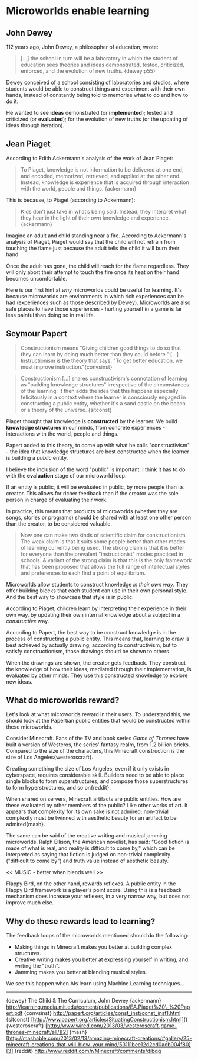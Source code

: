 # Microworlds enable learning

## John Dewey

112 years ago, John Dewey, a philosopher of education, wrote:

> \[...\] the school in turn will be a laboratory in which the student of education sees theories and ideas demonstrated, tested, criticized, enforced, and the evolution of new truths. {dewey:p55}

Dewey conceived of a school consisting of laboratories and studios, where students would be able to construct things and experiment with their own hands, instead of constantly being told to memorise what to do and how to do it. 

He wanted to see **ideas** demonstrated (or **implemented**); tested and criticized (or **evaluated**); for the evolution of new truths (or the updating of ideas through iteration).

## Jean Piaget

According to Edith Ackermann's analysis of the work of Jean Piaget:

> To Piaget, knowledge is not information to be delivered at one end, and encoded, memorized, retrieved, and applied at the other end. Instead, knowledge is experience that is acquired through interaction with the world, people and things. {ackermann}

This is because, to Piaget (according to Ackermann): 

> Kids don’t just take in what’s being said. Instead, they interpret what they hear in the light of their own knowledge and experience. {ackermann}

Imagine an adult and child standing near a fire. According to  Ackermann's analysis of Piaget, Piaget would say that the child will not refrain from touching the flame just because the adult tells the child it will burn their hand. 

Once the adult has gone, the child will reach for the flame regardless. They will only abort their attempt to touch the fire once its heat on their hand becomes uncomfortable.

Here is our first hint at *why* microworlds could be useful for learning. It's because microworlds are environments in which rich experiences can be had (experiences such as those described by Dewey). Microworlds are also safe places to have those experiences - hurting yourself in a game is far less painful than doing so in real life. 

## Seymour Papert

> Constructionism means "Giving children good things to do so that they can learn by doing much better than they could before." \[...\] Instructionism is the theory that says, "To get better education, we must improve instruction."{convsinst}

> Constructionism \[...\] shares constructivism's connotation of learning as "building knowledge structures" irrespective of the circumstances of the learning. It then adds the idea that this happens especially felicitously in a context where the learner is consciously engaged in constructing a public entity, whether it's a sand castle on the beach or a theory of the universe. {sitconst}

Piaget thought that knowledge is **constructed** by the learner. We build **knowledge structures** in our minds, from concrete experiences - interactions with the world, people and things.

Papert added to this theory, to come up with what he calls "constructivism" - the idea that knowledge structures are best constructed when the learner is building a *public* entity. 

I believe the inclusion of the word "public" is important. I think it has to do with the **evaluation** stage of our microworld loop. 

If an entity is public, it will be evaluated in public, by more people than its creator. This allows for richer feedback than if the creator was the sole person in charge of evaluating their work. 

In practice, this means that products of microworlds (whether they are songs, stories or programs) should be shared with at least one other person than the creator, to be considered valuable.

> Now one can make two kinds of scientific claim for constructionism. The weak claim is that it suits some people better than other modes of learning currently being used. The strong claim is that it is better for everyone than the prevalent "instructionist" modes practiced in schools. A variant of the strong claim is that this is the only framework that has been proposed that allows the full range of intellectual styles and preferences to each find a point of equilibrium.

Microworlds allow students to construct knowledge *in their own way*. They offer building blocks that each student can use in their own personal style. And the best way to showcase that style is in public.

According to Piaget, children learn by interpreting their experience in their own way, by updating their own internal knowledge about a subject in a *constructive* way.

According to Papert, the best way to be construct knowledge is in the process of constructing a public entity. This means that, learning to draw is best achieved by actually drawing, according to constructivism, but to satisfy constructionism, those drawings should be shown to others.

When the drawings are shown, the creator gets feedback. They construct the knowledge of how their ideas, mediated through their implementation, is evaluated by other minds. They use this  constructed knowledge to explore new ideas. 

## What do microworlds reward?

Let's look at what microworlds reward in their users. To understand this, we should look at the Papertian public entities that would be constructed within these microworlds.

Consider Minecraft. Fans of the TV and book series *Game of Thrones* have built a version of Westeros, the series' fantasy realm, from 1.2 billion bricks. Compared to the size of the characters, this Minecraft construction is the size of Los Angeles{westeroscraft}.

Creating something the size of Los Angeles, even if it only exists in cyberspace, requires considerable skill. Builders need to be able to place single blocks to form superstructures, and compose those superstructures to form hyperstructures, and so on{reddit}.

When shared on servers, Minecraft artifacts are public entities. How are these evaluated by other members of the public? Like other works of art. It appears that complexity for its own sake is not admired; non-trivial complexity must be twinned with aesthetic beauty for an artifact to be admired{mash}.

The same can be said of the creative writing and musical jamming microworlds. Ralph Ellison, the American novelist, has said: "Good fiction is made of what is real, and reality is difficult to come by," which can be interpreted as saying that fiction is judged on non-trivial complexity ("difficult to come by") and truth value instead of aesthetic beauty.

\<\< MUSIC - better when blends well \>\>

Flappy Bird, on the other hand, rewards reflexes. A public entity in the Flappy Bird framework is a player's point score. Using this is a feedback mechanism does increase your reflexes, in a very narrow way, but does not improve much else.

## Why do these rewards lead to learning?

The feedback loops of the microworlds mentioned should do the following:
* Making things in Minecraft makes you better at building complex structures.
* Creative writing makes you better at expressing yourself in writing, and writing the "truth".
* Jamming makes you better at blending musical styles.

We see this happen when AIs learn using Machine Learning techniques...

---- 
{dewey} The Child & The Curriculum, John Dewey
{ackermann} http://learning.media.mit.edu/content/publications/EA.Piaget%20\_%20Papert.pdf
{convsinst} http://papert.org/articles/const_inst/const_inst1.html
{sitconst} [http://www.papert.org/articles/SituatingConstructionism.html]()
{westeroscraft} [http://www.wired.com/2013/03/westeroscraft-game-thrones-minecraft/all/][2]
{mash} [http://mashable.com/2013/02/13/amazing-minecraft-creations/#gallery/25-minecraft-creations-that-will-blow-your-mind/53111bee12d2cd0acb004f80][3]
{reddit} http://www.reddit.com/r/Minecraft/comments/dibqq

[2]:	http://www.wired.com/2013/03/westeroscraft-game-thrones-minecraft/all/
[3]:	http://mashable.com/2013/02/13/amazing-minecraft-creations/#gallery/25-minecraft-creations-that-will-blow-your-mind/53111bee12d2cd0acb004f80
